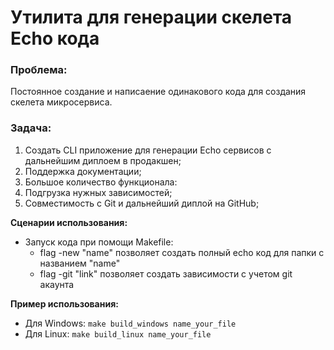 # Утилита для генерации скелета Echo кода

### Проблема:

Постоянное создание и написаение одинакового кода для создания скелета микросервиса.

### Задача:

  1) Создать CLI приложение для генерации Echo сервисов с дальнейшим диплоем в продакшен;
  2) Поддержка документации;
  3) Большое количество функционала:
  4) Подгрузка нужных зависимостей;
  5) Совместимость с Git и дальнейший диплой на GitHub;

**Сценарии использования:**

- Запуск кода при помощи Makefile:
  - flag -new "name" позволяет создать полный echo код для папки с названием "name"
  - flag -git "link" позволяет создать зависимости с учетом git акаунта

**Пример использования:**
  - Для Windows:
      `make build_windows name_your_file`
  - Для Linux:
      `make build_linux name_your_file`
  
